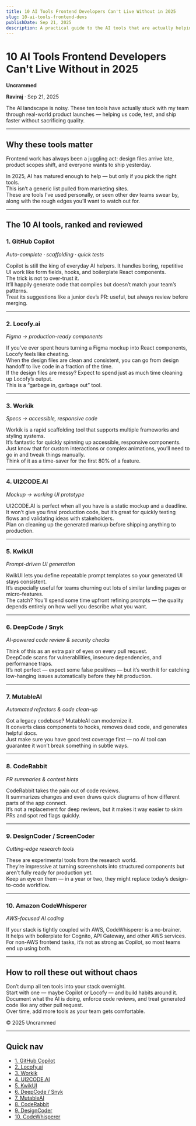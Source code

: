 ```yaml
---
title: 10 AI Tools Frontend Developers Can't Live Without in 2025
slug: 10-ai-tools-frontend-devs
publishDate: Sep 21, 2025
description: A practical guide to the AI tools that are actually helping frontend developers in 2025 — real-world insights, hard-earned lessons, and tips for making them work in production.
---
```


# 10 AI Tools Frontend Developers Can't Live Without in 2025

**Uncrammed**

**Raviraj** · Sep 21, 2025 

The AI landscape is noisy. These ten tools have actually stuck with my team through real-world product launches — helping us code, test, and ship faster without sacrificing quality.

---

## Why these tools matter

Frontend work has always been a juggling act: design files arrive late, product scopes shift, and everyone wants to ship yesterday.  

In 2025, AI has matured enough to help — but only if you pick the right tools.  
This isn’t a generic list pulled from marketing sites.  
These are tools I’ve used personally, or seen other dev teams swear by, along with the rough edges you’ll want to watch out for.

---

## The 10 AI tools, ranked and reviewed

### 1. GitHub Copilot
*Auto-complete · scaffolding · quick tests*

Copilot is still the king of everyday AI helpers. It handles boring, repetitive UI work like form fields, hooks, and boilerplate React components.  
The trick is not to over-trust it.  
It’ll happily generate code that compiles but doesn’t match your team’s patterns.  
Treat its suggestions like a junior dev’s PR: useful, but always review before merging.

---

### 2. Locofy.ai
*Figma → production-ready components*

If you’ve ever spent hours turning a Figma mockup into React components, Locofy feels like cheating.  
When the design files are clean and consistent, you can go from design handoff to live code in a fraction of the time.  
If the design files are messy? Expect to spend just as much time cleaning up Locofy’s output.  
This is a “garbage in, garbage out” tool.

---

### 3. Workik
*Specs → accessible, responsive code*

Workik is a rapid scaffolding tool that supports multiple frameworks and styling systems.  
It’s fantastic for quickly spinning up accessible, responsive components.  
Just know that for custom interactions or complex animations, you’ll need to go in and tweak things manually.  
Think of it as a time-saver for the first 80% of a feature.

---

### 4. UI2CODE.AI
*Mockup → working UI prototype*

UI2CODE.AI is perfect when all you have is a static mockup and a deadline.  
It won’t give you final production code, but it’s great for quickly testing flows and validating ideas with stakeholders.  
Plan on cleaning up the generated markup before shipping anything to production.

---

### 5. KwikUI
*Prompt-driven UI generation*

KwikUI lets you define repeatable prompt templates so your generated UI stays consistent.  
It’s especially useful for teams churning out lots of similar landing pages or micro-features.  
The catch? You’ll spend some time upfront refining prompts — the quality depends entirely on how well you describe what you want.

---

### 6. DeepCode / Snyk
*AI-powered code review & security checks*

Think of this as an extra pair of eyes on every pull request.  
DeepCode scans for vulnerabilities, insecure dependencies, and performance traps.  
It’s not perfect — expect some false positives — but it’s worth it for catching low-hanging issues automatically before they hit production.

---

### 7. MutableAI
*Automated refactors & code clean-up*

Got a legacy codebase? MutableAI can modernize it.  
It converts class components to hooks, removes dead code, and generates helpful docs.  
Just make sure you have good test coverage first — no AI tool can guarantee it won’t break something in subtle ways.

---

### 8. CodeRabbit
*PR summaries & context hints*

CodeRabbit takes the pain out of code reviews.  
It summarizes changes and even draws quick diagrams of how different parts of the app connect.  
It’s not a replacement for deep reviews, but it makes it way easier to skim PRs and spot red flags quickly.

---

### 9. DesignCoder / ScreenCoder
*Cutting-edge research tools*

These are experimental tools from the research world.  
They’re impressive at turning screenshots into structured components but aren’t fully ready for production yet.  
Keep an eye on them — in a year or two, they might replace today’s design-to-code workflow.

---

### 10. Amazon CodeWhisperer
*AWS-focused AI coding*

If your stack is tightly coupled with AWS, CodeWhisperer is a no-brainer.  
It helps with boilerplate for Cognito, API Gateway, and other AWS services.  
For non-AWS frontend tasks, it’s not as strong as Copilot, so most teams end up using both.

---

## How to roll these out without chaos

Don’t dump all ten tools into your stack overnight.  
Start with one — maybe Copilot or Locofy — and build habits around it.  
Document what the AI is doing, enforce code reviews, and treat generated code like any other pull request.  
Over time, add more tools as your team gets comfortable.


© 2025 Uncrammed

---

## Quick nav

- [1. GitHub Copilot](#1-github-copilot)
- [2. Locofy.ai](#2-locofyai)
- [3. Workik](#3-workik)
- [4. UI2CODE.AI](#4-ui2codeai)
- [5. KwikUI](#5-kwikui)
- [6. DeepCode / Snyk](#6-deepcode--snyk)
- [7. MutableAI](#7-mutableai)
- [8. CodeRabbit](#8-coderabbit)
- [9. DesignCoder](#9-designcoder--screencoder)
- [10. CodeWhisperer](#10-amazon-codewhisperer)
